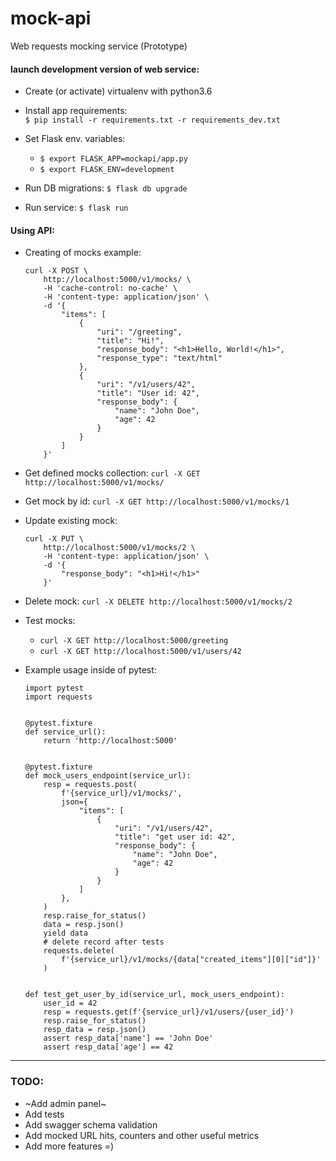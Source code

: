 # mock-api
Web requests mocking service (Prototype)

#### launch development version of web service:
* Create (or activate) virtualenv with python3.6

* Install app requirements:  
    `$ pip install -r requirements.txt -r requirements_dev.txt`

* Set Flask env. variables: 
    * `$ export FLASK_APP=mockapi/app.py`
    * `$ export FLASK_ENV=development`

* Run DB migrations: `$ flask db upgrade`

* Run service: `$ flask run`

#### Using API:
* Creating of mocks example:
    ```
    curl -X POST \
        http://localhost:5000/v1/mocks/ \
        -H 'cache-control: no-cache' \
        -H 'content-type: application/json' \
        -d '{
            "items": [
                {
                    "uri": "/greeting",
                    "title": "Hi!",
                    "response_body": "<h1>Hello, World!</h1>",
                    "response_type": "text/html"
                },
                {
                    "uri": "/v1/users/42",
                    "title": "User id: 42",
                    "response_body": {
                        "name": "John Doe",
                        "age": 42
                    }
                }
            ]
        }'
    ```
* Get defined mocks collection:
    `curl -X GET http://localhost:5000/v1/mocks/`

* Get mock by id: `curl -X GET http://localhost:5000/v1/mocks/1`

* Update existing mock: 
    ```
    curl -X PUT \
        http://localhost:5000/v1/mocks/2 \
        -H 'content-type: application/json' \
        -d '{
            "response_body": "<h1>Hi!</h1>"
        }'
    ```

* Delete mock: `curl -X DELETE http://localhost:5000/v1/mocks/2`

* Test mocks:
    * `curl -X GET http://localhost:5000/greeting`
    * `curl -X GET http://localhost:5000/v1/users/42`

* Example usage inside of pytest:
    ```
    import pytest
    import requests


    @pytest.fixture
    def service_url():
        return 'http://localhost:5000'


    @pytest.fixture
    def mock_users_endpoint(service_url):
        resp = requests.post(
            f'{service_url}/v1/mocks/',
            json={
                "items": [
                    {
                        "uri": "/v1/users/42",
                        "title": "get user id: 42",
                        "response_body": {
                            "name": "John Doe",
                            "age": 42
                        }
                    }
                ]
            },
        )
        resp.raise_for_status()
        data = resp.json()
        yield data
        # delete record after tests
        requests.delete(
            f'{service_url}/v1/mocks/{data["created_items"][0]["id"]}'
        )


    def test_get_user_by_id(service_url, mock_users_endpoint):
        user_id = 42
        resp = requests.get(f'{service_url}/v1/users/{user_id}')
        resp.raise_for_status()
        resp_data = resp.json()
        assert resp_data['name'] == 'John Doe'
        assert resp_data['age'] == 42

    ```
----

### TODO:
* ~Add admin panel~
* Add tests
* Add swagger schema validation
* Add mocked URL hits, counters and other useful metrics
* Add more features =)
